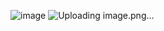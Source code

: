 ![image](https://github.com/user-attachments/assets/630ee8c4-8163-4dd5-a493-214f5e19e8bb)
![Uploading image.png…]()
